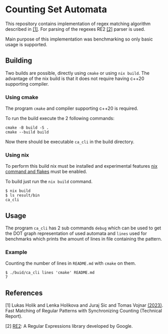 # Counting Set Automata
This repository contains implementation of regex matching
algorithm described in [[1]](#1). For parsing of the regexes RE2 [[2]](#2)
parser is used.

Main purpose of this implementation was benchmarking so only basic
usage is supported.

## Building
Two builds are possible, directly using `cmake` or using `nix build`.
The advantage of the nix build is that it does not require having c++20
supporting compiler.

### Using cmake
The program `cmake` and compiler supporting c++20 is required.

To run the build execute the 2 following commands:
```
cmake -B build -S .
cmake --build build
```
Now there should be executable `ca_cli` in the build directory.

### Using nix
To perform this build nix must be installed and experimental features
[nix command and flakes](https://nixos.wiki/wiki/Flakes) must be enabled.

To build just run the `nix build` command.
```
$ nix build
$ ls result/bin
ca_cli
```

## Usage
The program `ca_cli` has 2 sub commands `debug` which can be used to
get the DOT graph representation of used automata and `lines` used
for benchmarks which prints the amount of lines in file containing
the pattern.

### Example
Counting the number of lines in `README.md` with `cmake` on them.
```
$ ./buid/ca_cli lines 'cmake' README.md
7
```

## References
<a id="1">[1]</a>
Lukas Holik and Lenka Holikova and Juraj Sic and Tomas Vojnar [(2023)](https://www.fit.vut.cz/research/publication/12931/).
Fast Matching of Regular Patterns with Synchronizing Counting (Technical Report).

<a id="2">[2]</a>
[RE2](https://github.com/google/re2): A Regular Expressions library developed by Google.

